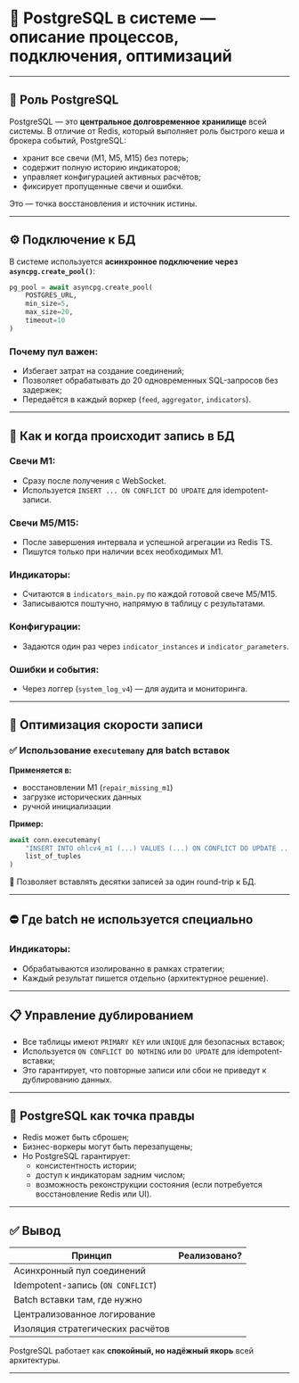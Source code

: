 # 🧠 PostgreSQL в системе — описание процессов, подключения, оптимизаций

---

## 📌 Роль PostgreSQL

PostgreSQL — это **центральное долговременное хранилище** всей системы. В отличие от Redis, который выполняет роль быстрого кеша и брокера событий, PostgreSQL:

- хранит все свечи (M1, M5, M15) без потерь;
- содержит полную историю индикаторов;
- управляет конфигурацией активных расчётов;
- фиксирует пропущенные свечи и ошибки.

Это — точка восстановления и источник истины.

---

## ⚙️ Подключение к БД

В системе используется **асинхронное подключение через `asyncpg.create_pool()`**:

```python
pg_pool = await asyncpg.create_pool(
    POSTGRES_URL,
    min_size=5,
    max_size=20,
    timeout=10
)
```

### Почему пул важен:
- Избегает затрат на создание соединений;
- Позволяет обрабатывать до 20 одновременных SQL-запросов без задержек;
- Передаётся в каждый воркер (`feed`, `aggregator`, `indicators`).

---

## 🔁 Как и когда происходит запись в БД

### Свечи M1:
- Сразу после получения с WebSocket.
- Используется `INSERT ... ON CONFLICT DO UPDATE` для idempotent-записи.

### Свечи M5/M15:
- После завершения интервала и успешной агрегации из Redis TS.
- Пишутся только при наличии всех необходимых M1.

### Индикаторы:
- Считаются в `indicators_main.py` по каждой готовой свече M5/M15.
- Записываются поштучно, напрямую в таблицу с результатами.

### Конфигурации:
- Задаются один раз через `indicator_instances` и `indicator_parameters`.

### Ошибки и события:
- Через логгер (`system_log_v4`) — для аудита и мониторинга.

---

## 🔧 Оптимизация скорости записи

### ✅ Использование `executemany` для batch вставок

**Применяется в:**
- восстановлении M1 (`repair_missing_m1`)
- загрузке исторических данных
- ручной инициализации

**Пример:**
```python
await conn.executemany(
    "INSERT INTO ohlcv4_m1 (...) VALUES (...) ON CONFLICT DO UPDATE ...",
    list_of_tuples
)
```

📌 Позволяет вставлять десятки записей за один round-trip к БД.

---

## ⛔ Где batch **не используется специально**

### Индикаторы:
- Обрабатываются изолированно в рамках стратегии;
- Каждый результат пишется отдельно (архитектурное решение).

---

## 📋 Управление дублированием

- Все таблицы имеют `PRIMARY KEY` или `UNIQUE` для безопасных вставок;
- Используется `ON CONFLICT DO NOTHING` или `DO UPDATE` для idempotent-вставки;
- Это гарантирует, что повторные записи или сбои не приведут к дублированию данных.

---

## 🧠 PostgreSQL как точка правды

- Redis может быть сброшен;
- Бизнес-воркеры могут быть перезапущены;
- Но PostgreSQL гарантирует:
  - консистентность истории;
  - доступ к индикаторам задним числом;
  - возможность реконструкции состояния (если потребуется восстановление Redis или UI).

---

## ✅ Вывод

| Принцип                          | Реализовано? |
|----------------------------------|--------------|
| Асинхронный пул соединений       |           |
| Idempotent-запись (`ON CONFLICT`)|             |
| Batch вставки там, где нужно     |             |
| Централизованное логирование     |             |
| Изоляция стратегических расчётов|             |

PostgreSQL работает как **спокойный, но надёжный якорь** всей архитектуры.

---